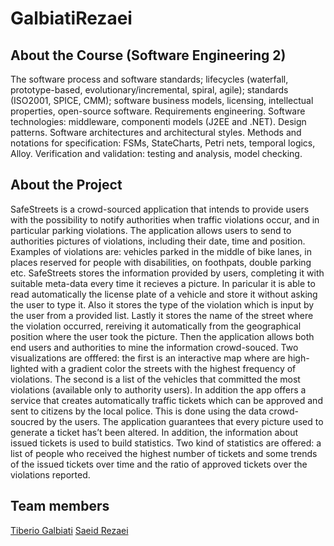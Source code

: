 # GalbiatiRezaei
## About the Course (Software Engineering 2)
The software process and software standards; lifecycles (waterfall, prototype-based, evolutionary/incremental, spiral, agile); standards (ISO2001, SPICE, CMM); software business models, licensing, intellectual properties, open-source software. Requirements engineering. Software technologies: middleware, componenti models (J2EE and .NET). Design patterns. Software architectures and architectural styles. Methods and notations for specification: FSMs, StateCharts, Petri nets, temporal logics, Alloy. Verification and validation: testing and analysis, model checking.

## About the Project
SafeStreets is a crowd-sourced application that intends to provide users with the possibility to notify
authorities when traffic violations occur, and in particular parking violations. The application
allows users to send to authorities pictures of violations, including their date, time and position.
Examples of violations are: vehicles parked in the middle of bike lanes, in places reserved for
people with disabilities, on foothpats, double parking etc.
SafeStreets stores the information provided by users, completing it with suitable meta-data
every time it recieves a picture. In paricular it is able to read automatically the license plate of
a vehicle and store it without asking the user to type it. Also it stores the type of the violation
which is input by the user from a provided list. Lastly it stores the name of the street where the
violation occurred, rereiving it automatically from the geographical position where the user took
the picture. Then the application allows both end users and authorities to mine the information
crowd-souced. Two visualizations are offfered: the first is an interactive map where are high-
lighted with a gradient color the streets with the highest frequency of violations. The second is a
list of the vehicles that committed the most violations (available only to authority users).
In addition the app offers a service that creates automatically traffic tickets which can be
approved and sent to citizens by the local police. This is done using the data crowd-soucred
by the users. The application guarantees that every picture used to generate a ticket has’t been
altered. In addition, the information about issued tickets is used to build statistics. Two kind of
statistics are offered: a list of people who received the highest number of tickets and some trends
of the issued tickets over time and the ratio of approved tickets over the violations reported.

## Team members
[Tiberio Galbiati](https://github.com/TiberioG)
[Saeid Rezaei](https://github.com/SaeidRezaei90)
